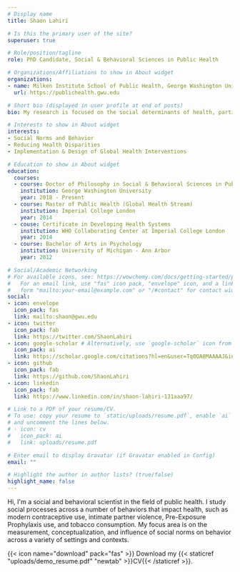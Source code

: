 ```yaml
---
# Display name
title: Shaon Lahiri

# Is this the primary user of the site?
superuser: true

# Role/position/tagline
role: PhD Candidate, Social & Behavioral Sciences in Public Health

# Organizations/Affiliations to show in About widget
organizations:
- name: Milken Institute School of Public Health, George Washington University
  url: https://publichealth.gwu.edu

# Short bio (displayed in user profile at end of posts)
bio: My research is focused on the social determinants of health, particularly how social norms influence behavior.

# Interests to show in About widget
interests:
- Social Norms and Behavior
- Reducing Health Disparities
- Implementation & Design of Global Health Interventions

# Education to show in About widget
education:
  courses:
  - course: Doctor of Philosophy in Social & Behavioral Sciences in Public Health
    institution: George Washington University
    year: 2018 - Present
  - course: Master of Public Health (Global Health Stream)
    institution: Imperial College London
    year: 2014
  - couse: Certificate in Developing Health Systems
    institution: WHO Collaborating Center at Imperial College London
    year: 2014
  - course: Bachelor of Arts in Psychology
    institution: University of Michigan - Ann Arbor
    year: 2012

# Social/Academic Networking
# For available icons, see: https://wowchemy.com/docs/getting-started/page-builder/#icons
#   For an email link, use "fas" icon pack, "envelope" icon, and a link in the
#   form "mailto:your-email@example.com" or "/#contact" for contact widget.
social:
- icon: envelope
  icon_pack: fas
  link: mailto:shaon@gwu.edu
- icon: twitter
  icon_pack: fab
  link: https://twitter.com/ShaonLahiri
- icon: google-scholar # Alternatively, use `google-scholar` icon from `ai` icon pack
  icon_pack: ai
  link: https://scholar.google.com/citations?hl=en&user=Tq0OA8MAAAAJ&inst=4307253268406932729
- icon: github
  icon_pack: fab
  link: https://github.com/ShaonLahiri
- icon: linkedin
  icon_pack: fab
  link: https://www.linkedin.com/in/shaon-lahiri-131aaa97/

# Link to a PDF of your resume/CV.
# To use: copy your resume to `static/uploads/resume.pdf`, enable `ai` icons in `params.toml`, 
# and uncomment the lines below.
# - icon: cv
#   icon_pack: ai
#   link: uploads/resume.pdf

# Enter email to display Gravatar (if Gravatar enabled in Config)
email: ""

# Highlight the author in author lists? (true/false)
highlight_name: false
---
```


Hi, I'm a social and behavioral scientist in the field of public health. I study social processes across a number of behaviors that impact health, such as modern contraceptive use, intimate partner violence, Pre-Exposure Prophylaxis use, and tobacco consumption. My focus area is on the measurement, conceptualization, and influence of social norms on behavior across a variety of settings and contexts. 

{{< icon name="download" pack="fas" >}} Download my {{< staticref "uploads/demo_resume.pdf" "newtab" >}}CV{{< /staticref >}}.
